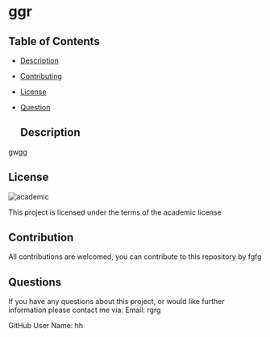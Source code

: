 # ggr
  ## Table of Contents

- [Description](#description)
- [Contributing](#contributing)
- [License](#license)
- [Question](#question)

  ## Description
gwgg
  
  
  
  ## License

  ![academic](https://img.shields.io/static/v1?label=academic&message=Licence&color=<COLOR>)

  This project is licensed under the terms of the academic license
  ## Contribution
  All contributions are welcomed, you can contribute to this repository by fgfg
  ## Questions

  If you have any questions about this project, or would like further information please contact me via:
  Email: rgrg

  GitHub User Name: hh